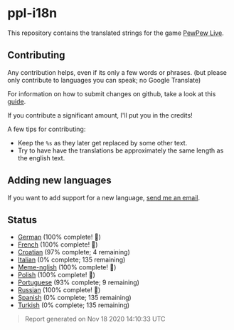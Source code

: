 [//]: # "This file is automatically generated by generate_readme.py"
# ppl-i18n
This repository contains the translated strings for the game [PewPew Live](https://pewpew.live).
## Contributing
Any contribution helps, even if its only a few words or phrases.
(but please only contribute to languages you can speak; no Google Translate)

For information on how to submit changes on github, take a look at this [guide](https://docs.github.com/en/free-pro-team@latest/github/managing-files-in-a-repository/editing-files-in-another-users-repository).

If you contribute a significant amount, I'll put you in the credits!

A few tips for contributing:
* Keep the `%s` as they later get replaced by some other text.
* Try to have have the translations be approximately the same length as the english text.
## Adding new languages
If you want to add support for a new language, [send me an email](mailto:jfgeyelin+ppl@gmail.com).
## Status
* [German](/translations/deu.po) (100% complete! 🎉)
* [French](/translations/fra.po) (100% complete! 🎉)
* [Croatian](/translations/hrv.po) (97% complete; 4 remaining)
* [Italian](/translations/ita.po) (0% complete; 135 remaining)
* [Meme-nglish](/translations/meme.po) (100% complete! 🎉)
* [Polish](/translations/pol.po) (100% complete! 🎉)
* [Portuguese](/translations/por.po) (93% complete; 9 remaining)
* [Russian](/translations/rus.po) (100% complete! 🎉)
* [Spanish](/translations/spa.po) (0% complete; 135 remaining)
* [Turkish](/translations/tur.po) (0% complete; 135 remaining)
> Report generated on Nov 18 2020 14:10:33 UTC